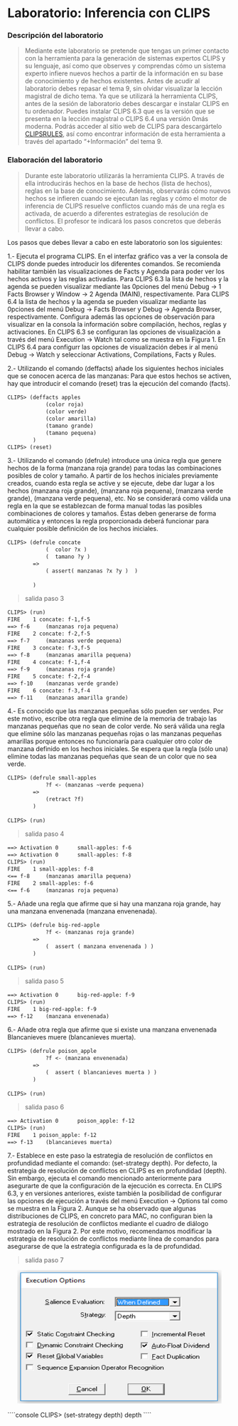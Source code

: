 # Laboratorio: Inferencia con CLIPS 
### Descripción del laboratorio

> Mediante este laboratorio se pretende que tengas un primer contacto con la herramienta para la generación de sistemas expertos CLIPS y su lenguaje, así como que observes y comprendas cómo un sistema experto infiere nuevos hechos a partir de la información en su base de conocimiento y de hechos existentes.
Antes de acudir al laboratorio debes repasar el tema 9, sin olvidar visualizar la lección magistral de dicho tema. Ya que se utilizará la herramienta CLIPS, antes de la sesión de laboratorio debes descargar e instalar CLIPS en tu ordenador. Puedes instalar CLIPS 6.3 que es la versión que se presenta en la lección magistral o CLIPS 6.4 una versión 0más moderna. Podrás acceder al sitio web de CLIPS para descargártelo [CLIPSRULES](http://www.clipsrules.net/), así como encontrar información de esta herramienta a través del apartado “+Información” del tema 9.

### Elaboración del laboratorio
> Durante este laboratorio utilizarás la herramienta CLIPS. A través de ella introducirás hechos en la base de hechos (lista de hechos), reglas en la base de conocimiento. Además, observarás cómo nuevos hechos se infieren cuando se ejecutan las reglas y cómo el motor de inferencia de CLIPS resuelve conflictos cuando más de una regla es activada, de acuerdo a diferentes estrategias de resolución de conflictos. El profesor te indicará los pasos concretos que deberás llevar a cabo.

Los pasos que debes llevar a cabo en este laboratorio son los siguientes:

1.-	Ejecuta el programa CLIPS. En el interfaz gráfico vas a ver la consola de CLIPS donde puedes introducir los diferentes comandos. Se recomienda habilitar también las visualizaciones de Facts y Agenda para poder ver los hechos activos y las reglas activadas. Para CLIPS 6.3 la lista de hechos y la agenda se pueden visualizar mediante las 0pciones del menú Debug -> 1 Facts Browser y Window -> 2 Agenda (MAIN), respectivamente. Para CLIPS 6.4 la lista de hechos y la agenda se pueden visualizar mediante las 0pciones del menú Debug -> Facts Browser y Debug -> Agenda Browser, respectivamente. Configura además las opciones de observación para visualizar en la consola la información sobre compilación, hechos, reglas y activaciones. En CLIPS 6.3 se configuran las opciones de visualización a través del menú Execution  -> Watch tal como se muestra en la Figura 1. En CLIPS 6.4 para configurr las opciones de visualización debes ir al menú Debug -> Watch  y seleccionar Activations, Compilations, Facts y Rules.

2.-	Utilizando el comando (deffacts) añade los siguientes hechos iniciales que se conocen acerca de las manzanas: 
Para que estos hechos se activen, hay que introducir el comando (reset) tras la ejecución del comando (facts).

````JS 
CLIPS> (deffacts apples
            (color roja) 
            (color verde) 
            (color amarilla) 
            (tamano grande) 
            (tamano pequena)
        )
CLIPS> (reset)
```` 

3.- Utilizando el comando (defrule) introduce una única regla que genere hechos de la forma (manzana roja grande) para todas las combinaciones posibles de color y tamaño. A partir de los hechos iniciales previamente creados, cuando esta regla se active y se ejecute, debe dar lugar a los hechos (manzana roja grande), (manzana roja pequena), (manzana verde grande), (manzana verde pequena), etc. No se considerará como válida una regla en la que se establezcan de forma manual todas las posibles combinaciones de colores y tamaños. Éstas deben generarse de forma automática y entonces la regla proporcionada deberá funcionar para cualquier posible definición de los hechos iniciales. 


````JS 
CLIPS> (defrule concate
            (  color ?x )
            (  tamano ?y )
        => 
            ( assert( manzanas ?x ?y )  )
     
        )
````
> salida paso 3
````CONSOLE
CLIPS> (run)
FIRE    1 concate: f-1,f-5
==> f-6     (manzanas roja pequena)
FIRE    2 concate: f-2,f-5
==> f-7     (manzanas verde pequena)
FIRE    3 concate: f-3,f-5
==> f-8     (manzanas amarilla pequena)
FIRE    4 concate: f-1,f-4
==> f-9     (manzanas roja grande)
FIRE    5 concate: f-2,f-4
==> f-10    (manzanas verde grande)
FIRE    6 concate: f-3,f-4
==> f-11    (manzanas amarilla grande)
````

4.-	Es conocido que las manzanas pequeñas sólo pueden ser verdes. Por este motivo, escribe otra regla que elimine de la memoria de trabajo las manzanas pequeñas que no sean de color verde. No será válida una regla que elimine sólo las manzanas pequeñas rojas o las manzanas pequeñas amarillas porque entonces no funcionaría para cualquier otro color de manzana definido en los hechos iniciales. Se espera que la regla (sólo una) elimine todas las manzanas pequeñas que sean de un color que no sea verde.


````JS 
CLIPS> (defrule small-apples
            ?f <- (manzanas ~verde pequena)
        =>
            (retract ?f)
        )

CLIPS> (run)
````

> salida paso 4

````console
==> Activation 0      small-apples: f-6
==> Activation 0      small-apples: f-8
CLIPS> (run)
FIRE    1 small-apples: f-8
<== f-8     (manzanas amarilla pequena)
FIRE    2 small-apples: f-6
<== f-6     (manzanas roja pequena)
````

5.-	Añade una regla que afirme que si hay una manzana roja grande, hay una manzana envenenada (manzana envenenada).

 
````JS 
CLIPS> (defrule big-red-apple
            ?f <- (manzanas roja grande)
        =>
            (  assert ( manzana envenenada ) )
        )

CLIPS> (run)
````
 > salida paso 5
 
 ````console
 ==> Activation 0      big-red-apple: f-9
 CLIPS> (run)
 FIRE    1 big-red-apple: f-9
 ==> f-12    (manzana envenenada)
 ````
 
6.-	Añade otra regla que afirme que si existe una manzana envenenada Blancanieves muere (blancanieves muerta).

 ````JS 
 CLIPS> (defrule poison_apple
             ?f <- (manzana envenenada)
         =>
             (  assert ( blancanieves muerta ) )
         )
 
 CLIPS> (run)
 ````
 > salida paso 6
 
 ````console
==> Activation 0      poison_apple: f-12
CLIPS> (run)
FIRE    1 poison_apple: f-12
==> f-13    (blancanieves muerta)
````

7.-	Establece en este paso la estrategia de resolución de conflictos en profundidad mediante el comando: (set-strategy depth). Por defecto, la estrategia de resolución de conflictos en CLIPS es en profundidad (depth). Sin embargo, ejecuta el comando mencionado anteriormente para asegurarte de que la configuración de la ejecución es correcta. En CLIPS 6.3, y en versiones anteriores, existe también la posibilidad de configurar las opciones de ejecución a través del menú Execution -> Options tal como se muestra en la Figura 2. Aunque se ha observado que algunas distribuciones de CLIPS, en concreto para MAC, no configuran bien la estrategia de resolución de conflictos mediante el cuadro de diálogo mostrado en la Figura 2. Por este motivo, recomendamos modificar la estrategia de resolución de conflictos mediante línea de comandos para asegurarse de que la estrategia configurada es la de profundidad. 

 
 > salida paso 7
 <p align="center">
   <img width="460" height="300" src="https://raw.githubusercontent.com/leone2016/TecnicasdeInteligenciaArtificial/master/laboratorioClips/resolicionConflictos.png">
 </p>
 ````console
 CLIPS> (set-strategy depth)
 depth
 ````
 
 

 